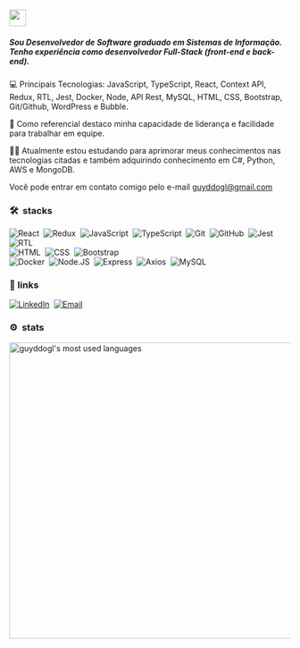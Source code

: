 ### <img src="https://raw.githubusercontent.com/kaueMarques/kaueMarques/master/hi.gif" width="30px" height="30px">

##### Sou Desenvolvedor de Software graduado em Sistemas de Informação. Tenho experiência como desenvolvedor Full-Stack (front-end e back-end).

💻 Principais Tecnologias:
JavaScript, TypeScript, React, Context API, Redux, RTL, Jest, Docker, Node, API Rest, MySQL, HTML, CSS, Bootstrap, Git/Github, WordPress e Bubble.

🤵 Como referencial destaco minha capacidade de liderança e facilidade para trabalhar em equipe. 

👨‍🎓 Atualmente estou estudando para aprimorar meus conhecimentos nas tecnologias citadas e também adquirindo conhecimento em C#, Python, AWS e MongoDB.

Você pode entrar em contato comigo pelo e-mail guyddogl@gmail.com
<br/>

### 🛠 &nbsp;stacks

![React](https://img.shields.io/badge/-React-1b374b?style=for-the-badge&logo=React)&nbsp;
![Redux](https://img.shields.io/badge/-Redux-1b374b?style=for-the-badge&logo=Redux)&nbsp;
![JavaScript](https://img.shields.io/badge/-JavaScript-1b374b?style=for-the-badge&logo=javascript)&nbsp;
![TypeScript](https://img.shields.io/badge/-TypeScript-1b374b?style=for-the-badge&logo=typescript)&nbsp;
![Git](https://img.shields.io/badge/-Git-1b374b?style=for-the-badge&logo=git)&nbsp;
![GitHub](https://img.shields.io/badge/-GitHub-1b374b?style=for-the-badge&logo=github)&nbsp;
![Jest](https://img.shields.io/badge/-Jest-1b374b?style=for-the-badge&logo=jest)&nbsp;
![RTL](https://img.shields.io/badge/-RTL-1b374b?style=for-the-badge&logo=RTL)&nbsp; <br>
![HTML](https://img.shields.io/badge/-HTML-1b374b?style=for-the-badge&logo=HTML5)&nbsp;
![CSS](https://img.shields.io/badge/-CSS-1b374b?style=for-the-badge&logo=CSS3&logoColor=1572B6)&nbsp;
![Bootstrap](https://img.shields.io/badge/-Bootstrap-1b374b?style=for-the-badge&logo=Bootstrap)&nbsp; <br>
![Docker](https://img.shields.io/badge/-Docker-1b374b?style=for-the-badge&logo=Docker)&nbsp;
![Node.JS](https://img.shields.io/badge/-Node.js-1b374b?style=for-the-badge&logo=NODE.JS&logoColor=1572B6)&nbsp;
![Express](https://img.shields.io/badge/-Express-1b374b?style=for-the-badge&logo=Express)&nbsp;
![Axios](https://img.shields.io/badge/-Axios-1b374b?style=for-the-badge&logo=Axios)&nbsp;
![MySQL](https://img.shields.io/badge/-MySQL-1b374b?style=for-the-badge&logo=MySQL)&nbsp;
 <!--
![PHP](https://img.shields.io/badge/-PHP-1b374b?style=for-the-badge&logo=PHP)&nbsp;
-->

### :link:&nbsp;links
<a href="https://linkedin.com/in/guyddogl">![LinkedIn](https://img.shields.io/badge/-LinkedIn-1b374b?style=for-the-badge&logo=LinkedIn)</a>&nbsp;
<a href="mailto:guyddogl@gmail.com">![Email](https://img.shields.io/badge/-Email-1b374b?style=for-the-badge&logo=gmail&logoColor=ffffff)</a>&nbsp;

### ⚙️ &nbsp;stats
 
<p align="left">
 <!--
<img width="530em" src="https://github-readme-stats.vercel.app/api?username=guyddogl&count_private=true&hide=hack&show_icons=true&theme=dracula&title_color=00ccdb&border_color=1b374b&icon_color=00ccdb&bg_color=21282f" alt="guyddogl's stats"/>
-->
<img width="530em" src="https://github-readme-stats.vercel.app/api/top-langs/?username=guyddogl&count_private=true&hide=hack&layout=compact&theme=dracula&title_color=00ccdb&border_color=1b374b&icon_color=00ccdb&bg_color=21282f" alt="guyddogl's most used languages"/>
</p>
<!--
[![GitHub Streak](https://github-readme-streak-stats.herokuapp.com?user=guyddogl&theme=prussian&hide_border=true&date_format=j%20M%5B%20Y%5D)](https://git.io/streak-stats)
-->
